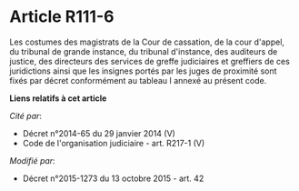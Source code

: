 # Article R111-6

Les costumes des magistrats de la Cour de cassation, de la cour d'appel, du tribunal de grande instance, du tribunal
d'instance, des auditeurs de justice, des  directeurs des services de greffe judiciaires et greffiers de ces juridictions
ainsi que les insignes portés par les juges de proximité sont fixés par décret conformément au tableau I annexé au présent
code.

**Liens relatifs à cet article**

_Cité par_:

  - Décret n°2014-65 du 29 janvier 2014 (V)
  - Code de l'organisation judiciaire - art. R217-1 (V)

_Modifié par_:

  - Décret n°2015-1273 du 13 octobre 2015 - art. 42
